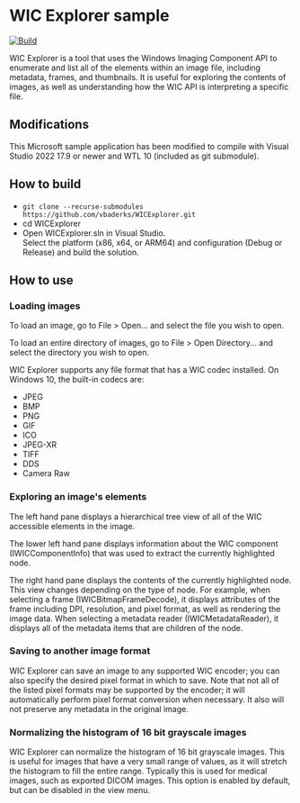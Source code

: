 # WIC Explorer sample

[![Build](https://github.com/vbaderks/WICExplorer/actions/workflows/msbuild.yml/badge.svg)](https://github.com/vbaderks/WICExplorer/actions/workflows/msbuild.yml)

WIC Explorer is a tool that uses the Windows Imaging Component API to enumerate and list all of the elements within an image file, including metadata, frames, and thumbnails. It is useful for exploring the contents of images, as well as understanding how the WIC API is interpreting a specific file.

## Modifications

This Microsoft sample application has been modified to compile with Visual Studio 2022 17.9 or newer and WTL 10 (included as git submodule).

## How to build

- `git clone --recurse-submodules https://github.com/vbaderks/WICExplorer.git`
- cd WICExplorer
- Open WICExplorer.sln in Visual Studio.  
  Select the platform (x86, x64, or ARM64) and configuration (Debug or Release) and build the solution.

## How to use

### Loading images

To load an image, go to File > Open... and select the file you wish to open.

To load an entire directory of images, go to File > Open Directory... and select the directory you wish to open.

WIC Explorer supports any file format that has a WIC codec installed. On Windows 10, the built-in codecs are:

- JPEG
- BMP
- PNG
- GIF
- ICO
- JPEG-XR
- TIFF
- DDS
- Camera Raw

### Exploring an image's elements

The left hand pane displays a hierarchical tree view of all of the WIC accessible elements in the image.

The lower left hand pane displays information about the WIC component (IWICComponentInfo) that was used to extract the currently highlighted node.

The right hand pane displays the contents of the currently highlighted node. This view changes depending on the type of node. For example, when selecting a frame (IWICBitmapFrameDecode), it displays attributes of the frame including DPI, resolution, and pixel format, as well as rendering the image data. When selecting a metadata reader (IWICMetadataReader), it displays all of the metadata items that are children of the node.

### Saving to another image format

WIC Explorer can save an image to any supported WIC encoder; you can also specify the desired pixel format in which to save. Note that not all of the listed pixel formats may be supported by the encoder; it will automatically perform pixel format conversion when necessary. It also will not preserve any metadata in the original image.

### Normalizing the histogram of 16 bit grayscale images

WIC Explorer can normalize the histogram of 16 bit grayscale images.
This is useful for images that have a very small range of values, as it will stretch the histogram to fill the entire range.
Typically this is used for medical images, such as exported DICOM images.
This option is enabled by default, but can be disabled in the view menu.
